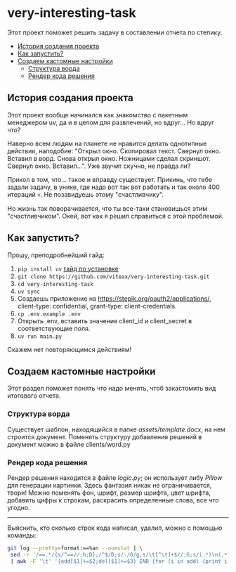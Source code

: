 # very-interesting-task

Этот проект поможет решить задачу в составлении отчета по степику.

- [История создания проекта](#история-создания-проекта)
- [Как запустить?](#как-запустить)
- [Создаем кастомные настройки](#создаем-кастомные-настройки)
    - [Структура ворда](#структура-ворда)
    - [Рендер кода решения](#рендер-кода-решения)

## История создания проекта

Этот проект вообще начинался как знакомство с пакетным менеджером uv,
да и в целом для развлечений, но вдруг... Но вдруг что?

Наверно всем людям на планете не нравится делать однотипные действия, наподобие: "Открыл окно.
Скопировал текст. Свернул окно. Вставил в ворд. Снова открыл окно. Ножницами сделал скриншот.
Свернул окно. Вставил...". Уже звучит скучно, не правда ли?

Прикол в том, что... такое и вправду существует. Прикинь, что тебе задали задачу,
в унике, где надо вот так вот работать и так около 400 итераций 💀. Не позавидуешь этому
"счастливчику".

Но жизнь так поворачивается, что ты все-таки становишься этим "счастливчиком".
Окей, вот как я решил справиться с этой проблемой.

## Как запустить?

Прошу, преподробнейший гайд:

1. `pip install uv`
[гайд по установке](https://docs.astral.sh/uv/getting-started/installation/)
2. `git clone https://github.com/viteax/very-interesting-task.git`
3. `cd very-interesting-task`
4. `uv sync`
5. Создаешь приложение на https://stepik.org/oauth2/applications/, client-type: confidential,
grant-type: client-credentials.
6. `cp .env.example .env`
7. Открыть .env, вставить значения client_id и client_secret в соответствующие поля.
8. `uv run main.py`

Скажем нет повторяющимся действиям!

## Создаем кастомные настройки

Этот раздел поможет понять что надо менять, чтоб закастомить вид итогового отчета.

### Структура ворда

Существует шаблон, находящийся в папке *assets/template.docx*, на нем строится документ.
Поменять структуру добавления решений в документ можно в файле clients/word.py

### Рендер кода решения

Рендер решения находится в файле *logic.py*; он использует либу *Pillow* для генерации картинки.
Здесь фантазия никак не ограничивается, твори! Можно поменять фон, шрифт, размер шрифта,
цвет шрифта, добавить цифры к строкам, раскрасить определенные слова, все что угодно.

---

Выяснить, кто сколько строк кода написал, удалил, можно с помощью команды:
```bash
git log --pretty=format:==%an --numstat | \
 sed -r '/==.*/{s/^==//;h;D};/^$/D;s/-/0/g;s/\t[^\t]+$//;G;s/(.*)\n(.*)/\2\t\1/' \
 | awk -F '\t' '{add[$1]+=$2;del[$1]+=$3} END {for (i in add) {print i,add[i],del[i]}}'
```
